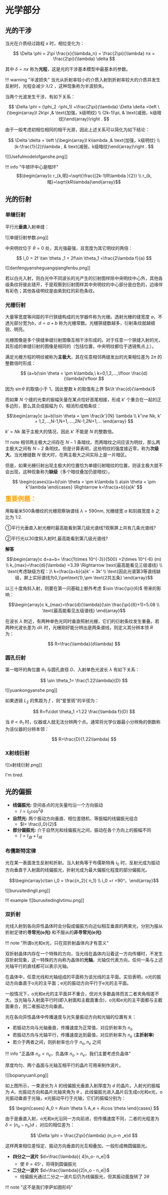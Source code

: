 
# 光学部分

## 光的干涉

当光在介质经过路程 $x$ 时，相位变化为：

$$
\Delta \phi = 2\pi \frac{x}{\lambda_n} = \frac{2\pi}{\lambda} nx = \frac{2\pi}{\lambda} \delta
$$

其中 $\delta = nx$ 称为**光程**，这是光的干涉基本模型中最基本的参数。

!!! warning "半波损失"
	当光从折射率较小的介质入射到折射率较大的介质并发生反射时，光程会减少 $\lambda/2$ ，这种现象称为半波损失。

当两个光波发生干涉，有如下关系：

$$
\Delta \phi = (\phi_2 -\phi_1) +\frac{2\pi}{\lambda} \Delta \delta =\left \{\begin{array}l 2k\pi ,& \text{加强，k级明纹} \\ (2k-1)\pi, & \text{减弱，k级暗纹}\end{array}\right .
$$

由于一般考虑初相位相同的相干光源，因此上述关系可以简化为如下结论：

$$
\Delta \delta = \left \{\begin{array}l k\lambda ,& \text{加强，k级明纹} \\ (k-\frac{1}{2})\lambda , & \text{减弱，k级暗纹}\end{array}\right .
$$

![[Usefulmodelofganshe.png]]

!!! info "牛顿环中心是暗环"
	$$\begin{array}c r_{k,明}=\sqrt{\frac{(2k-1)R\lambda }{2}} \\ r_{k,暗}=\sqrt{kR\lambda}\end{array}$$

## 光的衍射

### 单缝衍射

平行光**垂直**入射单缝：

![[单缝衍射参数.png]]

中央明纹位于 $\theta = 0$ 处，其光强最强，且宽度为其它明纹的两倍：

$$
l_0 = 2f \tan \theta _1 = 2f\sin \theta_1 =\frac{2\lambda f}{a}
$$

![[danfengyansheguangqiangfenbu.png]]

若以白光入射，则白光中不同波长的光产生的衍射图样除中央明纹中心外，其他各级条纹将彼此错开，于是观察到衍射图样其中央明纹的中心部分是白色的，边缘伴有彩色；其他各级明纹是由紫到红的彩色条纹。

### 光栅衍射

大量等宽度等间距的平行狭缝构成的光学器件称为光栅。透射光栅的缝宽度 $a$，不透光部分宽为$b$，$d=a+b$ 称为光栅常数。光栅狭缝数越多，衍射条纹就越细锐、明亮。

光栅图像是多个狭缝单缝衍射图像互相干涉形成的。对于任意一个狭缝入射的光，其形成的单缝衍射的图像是相同的（包括位置，中央明纹都位于透镜焦点上）。

满足光栅方程的明纹被称为**主极大**，其在任意相邻两缝发出的光束相位差为 $2\pi$ 的整数倍时形成：

$$
(a+b)\sin \theta = \pm k\lambda,\ k=0,1,2,...,\lfloor \frac{d}{\lambda}\rfloor
$$

因为 $\sin \theta$ 的取值小于 1，因此整数 $k$ 的取值有上界 $k\lt \frac{d}{\lambda}$

而如果 $N$ 个缝的光束的振幅矢量在某点恰好首尾相接，形成 $k'$ 个重合在一起的正多边形，那么其合成振幅为 0，相消形成暗条纹：

$$\begin{array}c
(a+b)\sin \theta = \pm \frac{k'}{N} \lambda \\
k'\ne Nk, k' = 1,2,...,N-1,N+1,....,2N-1,2N+1,...
\end{array}
$$

$k'=Nk$ 属于主极大的情况，因此 $k'$ 不能是 $N$ 的整数倍。

!!! note
	相邻两主极大之间存在 $N-1$ 条暗纹。而两暗纹之间应该为明纹，那么两主极大之间有 $N-2$ 条明纹。但是计算表明，这些明纹的强度接近零，称为**次级大**。当光栅缝数 $N$ 很大时，在两主极大之间实际上是一片暗区。

但是，如果光栅衍射出现主极大的位置恰为单缝衍射暗纹的位置，则该主极大就不会出现，这种现象称为**缺级**（多个暗纹叠加仍是暗纹）。

$$
\begin{cases}(a+b)\sin \theta = \pm k\lambda \\ 
a\sin \theta = \pm k'\lambda 
\end{cases} \Rightarrow k=\frac{a+b}{a}k'
$$

<font style="font-weight: 1000;font-size: 20px" color="orange">重要例题：</font>

用每毫米500条栅纹的光栅观察钠谱线 $\lambda=590nm$, 光栅缝宽 $a$ 和刻痕宽度 $b$ 之比为 1:2.

①平行光垂直入射光栅时最高能看到第几级光谱线?观察屏上共有几条光谱线?

②平行光以30度斜入射时,最高能看到第几级光谱线?

**解答**

$$\begin{array}c
d=a+b= \frac{1\times 10^{-3}}{500} =2\times 10^{-6} (m) \\
k_{max}=\frac{d}{\lambda} =3.39 \Rightarrow \text{最高能看见三级谱线} \\
\text{考虑缺级方程：}\ k=\frac{a+b}{a}k' = 3k' \\
\text{因此光谱第3等谱线缺级，屏上实际谱线为0,}\pm\text{1},\pm
\text{2共五条}
\end{array}$$

以三十度角斜入射，则要在第一问基础上额外考虑 $\sin \frac{\pi}{6}$ 带来的影响：

$$\begin{array}c
k_{max}=\frac{d}{\lambda}(\sin \frac{\pi}{6}+1)=5.08 \\
\text{最高能看见五级谱线}
\end{array}$$

在波长 $\lambda$ 附近，有两种单色光同时垂直照射光栅，它们的衍射条纹发生重叠。若两种光波长差为 $d\lambda$ 时，光栅刚好能分辨出是两条谱线，则定义其分辨本领 $R$ 为：

$$
R=\frac{\lambda}{d\lambda}
$$

### 圆孔衍射

第一暗环的角位置 $\theta_1$ 与圆孔直径 $D$、入射单色光波长 $\lambda$ 有如下关系：

$$
\sin \theta_1= \frac{1.22\lambda}{D}
$$

![[yuankongyanshe.png]]

如果透镜 $L_2$ 的焦距为 $f$ ，则“爱里斑”的半径为：

$$
R=f\cdot \theta_1 =1.22 \frac{\lambda f}{D}
$$

当 $\theta <\theta_1$ 时，仪器或人就无法分辨两个点。通常将光学仪器最小分辨角的倒数称为该仪器的分辨本领：

$$
R=\frac{D}{1.22\lambda}
$$

### X射线衍射

![[x射线衍射.png]]

I'm tired.

## 光的偏振

- **线偏振光:** 空间各点的光矢量均沿一个方向振动
	- $I=I_0 \cos ^2 \theta$
- **自然光:** 两个振动方向垂直、相位差随机、等振幅的线偏振光组合
	- $I= \frac{I_0}{2}$
- **部分偏振光:** 介于自然光和线偏振光之间，振动在各个方向上的振幅不同
	- $I= I_{自}+ I_{线}$

### 布儒斯特定律

光在某一表面发生反射和折射。当入射角等于布儒斯特角 $i_0$ 时，反射光成为振动方向垂直于入射面的线偏振光，折射光成为最大偏振化程度的部分偏振光。

$$\begin{array}c\tan i_0 = \frac{n_2}{ n_1} \\ i_0 +r =90^。\end{array}$$

![[burusitedingli.png]]


!!! example
	![[burusitedinglvtimu.png]]

### 双折射

光线入射到各向异性晶体时会分裂成偏振方向近似相互垂直的两束光，分别为服从折射定律的**寻常光(o光)** 和不服从的**非寻常光(e光)**

!!! note "所谓o光和e光，只在双折射晶体内才有意义"

双折射晶体内存在一个特殊的方向，当光线在晶体内沿着这一方向传播时，不发生双折射现象，这一特殊的方向称为晶体的**光轴**。光轴仅代表方向，任何一条与上述光轴平行的直线都可以表示光轴。

在晶体中，任意光线和光轴组成的平面称为该光线的主平面。实验表明，o光的振动方向垂直于o光的主平面；e光的振动方向平行于e光的主平面。

一般情况下，o光和e光的主平面并不重合，但对大多数晶体而言二者夹角相差不大。当光轴与入射面平行时(即入射面和主截面重合)，o光和e光的主平面都与主截面重合，则二者振动方向垂直。

光在各向异性晶体中传播速度与光矢量振动方向和光轴的位置有关：

- 若振动方向与光轴垂直，传播速度为正常值，对应折射率为 $n_o$
- 若振动方向与光轴平行，传播速度达到最值，对应折射率为 $n_e$ (**主折射率**)
- 若介于两者之间，则折射率也介于 $n_o, n_e$ 之间

!!! info "正晶体 $n_o \lt n_e$，负晶体 $n_o \gt n_e$，我们主要考虑负晶体"

厚度均匀、两个晶面与光轴互相平行的晶片可用来制作波片。

![[bopianyuanli.png]]

如上图所示，一束波长为 $\lambda$ 的线偏振光垂直入射厚度为 $d$ 的晶片。入射光的振幅为 $A$，光振动方向和晶片光轴夹角为 $\theta$ 。此线偏振光进入晶片后生成o光和e光，o光振动垂直于光轴，e光振动平行于光轴，它们的振幅分别为：

$$
\begin{cases} A_0 = A\sin \theta  \\
A_e = A\cos \theta  \end{cases}
$$

由于是垂直入射，o光和e光沿同一方向前进，但传播速度不同，二者的光程差为 $\delta =(n_o -n_e)d$ ，对应的相位差为：

$$
\Delta \phi = \frac{2\pi}{\lambda} (n_o-n _e)d
$$

这样两束相位差恒定、振动方向垂直的光互相叠加，一般形成椭圆偏振光。

- **四分之一波片** $d=\frac{\lambda}{ 4|n_o- n_e|}$ 
	- 使 $\theta = 45^。$，将得到圆偏振光
- **二分之一波片** $d=\frac{\lambda}{2|n_o - n_e|}$
	- 线偏振光通过二分之一波片后仍为线偏振光，但其振动面旋转了 $2\theta$

!!! note "这不是我们李萨如图形吗"

